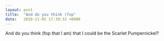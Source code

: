 ```yaml
---
layout: post
title:  "And do you think (fop"
date:   2018-11-05 17:39:32 +0000
---
```

And do you think (fop that I am) that I could be the Scarlet Pumpernickel?

